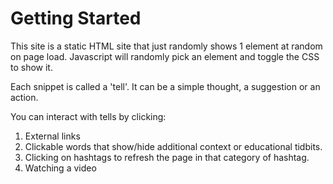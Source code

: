 # Getting Started

This site is a static HTML site that just randomly shows 1 element at random on page load.
Javascript will randomly pick an element and toggle the CSS to show it.

Each snippet is called a 'tell'.
It can be a simple thought, a suggestion or an action.

You can interact with tells by clicking:

1. External links
2. Clickable words that show/hide additional context or educational tidbits.
3. Clicking on hashtags to refresh the page in that category of hashtag.
4. Watching a video
